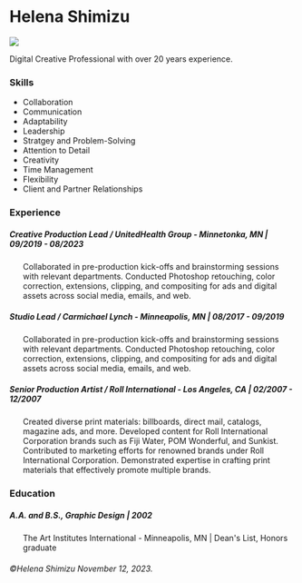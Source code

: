 <!DOCTYPE html>
<html>
<head>
  
  <link rel="stylesheet" href="style.css"/>
  <meta charset="utf-8">
  <meta name="viewport" content="width=device-width">
</head>
  
</body>
<div>
  <h1>Helena Shimizu</h1>
  <img src="https://www.helenashimizu.com/uploads/4/4/6/0/44608943/published/photo-on-9-26-23-at-10-45-am.jpg?1697742054"/>
  
  <div class="exp-header">
  <p>Digital Creative Professional with over 20 years experience.</p>
      </div>
  
 <h3>Skills</h3>

  <ul>
   <li>Collaboration</li>
   <li>Communication</li> 
   <li>Adaptability</li>  
   <li>Leadership</li> 
   <li>Stratgey and Problem-Solving</li> 
   <li>Attention to Detail</li> 
   <li>Creativity</li> 
   <li>Time Management</li> 
   <li>Flexibility</li> 
   <li>Client and Partner Relationships</li>
  </ul>
  
<div>  

  <h3>Experience</h3>
  <p>
  <h5>Creative Production Lead / UnitedHealth Group - Minnetonka, MN | 09/2019 - 08/2023</h5>
     <ul>Collaborated in pre-production kick-offs and brainstorming sessions with relevant departments. 
Conducted Photoshop retouching, color correction, extensions, clipping, and compositing for ads and digital assets across social media, emails, and web.</ul>
  </div>

<div>
  <h5>Studio Lead / Carmichael Lynch - Minneapolis, MN | 08/2017 - 09/2019</h3> 

  <ul>
  <p>Collaborated in pre-production kick-offs and brainstorming sessions with relevant departments. 
Conducted Photoshop retouching, color correction, extensions, clipping, and compositing for ads and digital assets across social media, emails, and web.</div>

  
  <div>
    <h5>Senior Production Artist / Roll International - Los Angeles, CA | 02/2007 - 12/2007 </h5>
    <ol>Created diverse print materials: billboards, direct mail, catalogs, magazine ads, and more. 
Developed content for Roll International Corporation brands such as Fiji Water, POM Wonderful, and Sunkist. 
Contributed to marketing efforts for renowned brands under Roll International Corporation. 
Demonstrated expertise in crafting print materials that effectively promote multiple brands. 
  </div>
  
<div>
  <h3>Education</h3>
  <p>
  <h5>A.A. and B.S., Graphic Design | 2002 </h5>
  <ul>The Art Institutes International - Minneapolis, MN | Dean's List, Honors graduate</p>
    </div>
    
<div class="footer">
  <h6>©Helena Shimizu November 12, 2023.</h6>
    </div>
  
 <body>
   </html>
